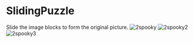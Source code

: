# SlidingPuzzle
Slide the image blocks to form the original picture.
![2spooky](http://oi60.tinypic.com/2v28ayc.jpg "SlidingPuzzle")
![2spooky2](http://oi58.tinypic.com/14btjbb.jpg "SlidingPuzzle")
![2spooky3](http://oi60.tinypic.com/v8elp3.jpg "Impossible")
